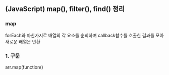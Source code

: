 ## (JavaScript) map(), filter(), find() 정리

### map 
 forEach와 마찬가지로 배열의 각 요소를 순회하며 callback함수를 호출한 결과를 모아 새로운 배열은 반환

### 1. 구문 

arr.map(function()


